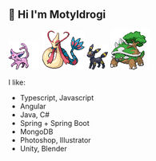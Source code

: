 ## 👋 Hi I'm Motyldrogi

![Espeon](https://raw.githubusercontent.com/PokeAPI/sprites/master/sprites/pokemon/versions/generation-v/black-white/animated/196.gif)
![milotic](https://raw.githubusercontent.com/PokeAPI/sprites/master/sprites/pokemon/versions/generation-v/black-white/animated/350.gif)
![umbreon](https://raw.githubusercontent.com/PokeAPI/sprites/master/sprites/pokemon/versions/generation-v/black-white/animated/197.gif)
![torterra](https://raw.githubusercontent.com/PokeAPI/sprites/master/sprites/pokemon/versions/generation-v/black-white/animated/389.gif)

I like:
* Typescript, Javascript
* Angular
* Java, C#
* Spring + Spring Boot
* MongoDB
* Photoshop, Illustrator
* Unity, Blender

<!--
**Motyldrogi/Motyldrogi** is a ✨ _special_ ✨ repository because its `README.md` (this file) appears on your GitHub profile.

Here are some ideas to get you started:

- 🔭 I’m currently working on ...
- 🌱 I’m currently learning ...
- 👯 I’m looking to collaborate on ...
- 🤔 I’m looking for help with ...
- 💬 Ask me about ...
- 📫 How to reach me: ...
- 😄 Pronouns: ...
- ⚡ Fun fact: ...
-->
